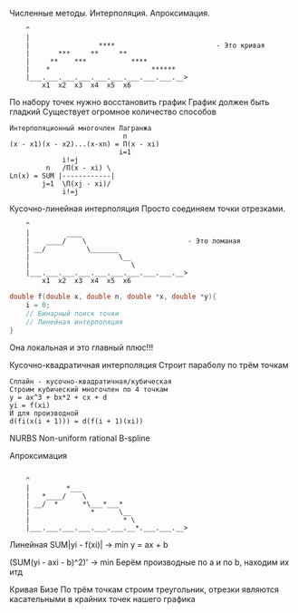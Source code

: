 Численные методы. Интерполяция. Апроксимация.
```
    ^
    |                                           
    |                 ****                         - Это кривая
    |       ***     **     **                   
    |     **    ***           ****                        
    |    *                         ******                     
    |___.___.___.___.___.___.___.___.___.__>
        x1  x2  x3  x4  x5  x6
```


По набору точек нужно восстановить график
График должен быть гладкий
Существует огромное количество способов

```
Интерполяционный многочлен Лагранжа
                            n
(x - x1)(x - x2)...(x-xn) = П(x - xi)
                           i=1
             i!=j
         n   /П(x - xi) \
Ln(x) = SUM |------------|
        j=1  \П(xj - xi)/
             i!=j
```

Кусочно-линейная интерполяция
Просто соединяем точки отрезками.
```
    ^
    |         ____
    |    ____/    \                         - Это ломаная
    | __/          \_______
    |                      \__
    |                         \
    |___.___.___.___.___.___.___.___.___.__>
        x1  x2  x3  x4  x5  x6
```

``` c
double f(double x, double n, double *x, double *y){
    i = 0;
    // Бинарный поиск точки
    // Линейная интерполяция
}
```
Она локальная и это главный плюс!!!


Кусочно-квадратичная интерполяция
Строит параболу по трём точкам

```
Сплайн - кусочно-квадратичная/кубическая
Строим кубический многочлен по 4 точкам
y = ax^3 + bx*2 + cx + d
yi = f(xi)
И для производной
d(fi(x(i + 1))) = d(f(i + 1)(xi))
```

NURBS
Non-uniform rational B-spline


Апроксимация
```

    ^
    |         *___
    |   *____/    \                         
    | __/  *      *\___*___*
    |               *      \__
    |                       * \
    |___.___.___.___.___.___.__*.___.___.__>
```    
Линейная
SUM|yi - f(xi)| -> min
y = ax + b

(SUM(yi - axi - b)^2)' -> min
Берём производные по a и по b, находим их итд


Кривая Бизе
По трём точкам строим треугольник, отрезки являются касательными в крайних точек нашего графика
